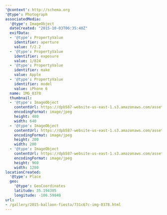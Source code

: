 ```yaml
---
'@context': http://schema.org
'@type': Photograph
associatedMedia:
  '@type': ImageObject
  dateCreated: "2015-10-03T06:35:40Z"
  exifData:
  - '@type': PropertyValue
    identifier: aperture
    value: f/2.2
  - '@type': PropertyValue
    identifier: exposure
    value: 1/824
  - '@type': PropertyValue
    identifier: make
    value: Apple
  - '@type': PropertyValue
    identifier: model
    value: iPhone 6
  name: IMG_0378
  thumbnail:
  - '@type': ImageObject
    contentUrl: https://dpb587-website-us-east-1.s3.amazonaws.com/asset/gallery/2015-balloon-fiesta/731c67c-img-0378~640w.jpg
    encodingFormat: image/jpeg
    height: 480
    width: 640
  - '@type': ImageObject
    contentUrl: https://dpb587-website-us-east-1.s3.amazonaws.com/asset/gallery/2015-balloon-fiesta/731c67c-img-0378~200x200.jpg
    encodingFormat: image/jpeg
    height: 200
    width: 200
  - '@type': ImageObject
    contentUrl: https://dpb587-website-us-east-1.s3.amazonaws.com/asset/gallery/2015-balloon-fiesta/731c67c-img-0378~1280.jpg
    encodingFormat: image/jpeg
    height: 960
    width: 1280
locationCreated:
  '@type': Place
  geo:
    '@type': GeoCoordinates
    latitude: 35.194305
    longitude: -106.59848
url:
- /gallery/2015-balloon-fiesta/731c67c-img-0378.html
---
```

